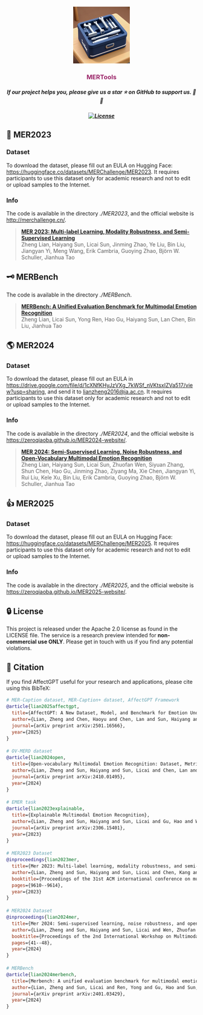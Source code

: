<p align="center">
    <img src="assert/logo.png" width="150" style="margin-bottom: 0.2;"/>
<p>

<h3 align="center"><a style="color:#9C276A">
MERTools</a></h3>
<h5 align="center"> If our project helps you, please give us a star ⭐ on GitHub to support us. 🙏🙏 </h2>

<h5 align="center">

[![License](https://img.shields.io/badge/License-Apache%202.0-yellow)](MER2025/MER2025_Track23/LICENSE) 


## 🚀 MER2023

### Dataset
To download the dataset, please fill out an EULA on Hugging Face: https://huggingface.co/datasets/MERChallenge/MER2023. It requires participants to use this dataset only for academic research and not to edit or upload samples to the Internet.

### Info
The code is available in the directory *./MER2023*, and the official website is http://merchallenge.cn/.


> [**MER 2023: Multi-label Learning, Modality Robustness, and Semi-Supervised Learning**](https://dl.acm.org/doi/pdf/10.1145/3581783.3612836) <br>
> Zheng Lian, Haiyang Sun, Licai Sun, Jinming Zhao, Ye Liu, Bin Liu, Jiangyan Yi, Meng Wang, Erik Cambria, Guoying Zhao, Björn W. Schuller, Jianhua Tao <br>


</p></details>


## 🗝️ MERBench

The code is available in the directory *./MERBench*.

> [**MERBench: A Unified Evaluation Benchmark for Multimodal Emotion Recognition**](https://arxiv.org/pdf/2401.03429) <br>
> Zheng Lian, Licai Sun, Yong Ren, Hao Gu, Haiyang Sun, Lan Chen, Bin Liu, Jianhua Tao <br>



## :earth_americas: MER2024

### Dataset

To download the dataset, please fill out an EULA in https://drive.google.com/file/d/1cXNfKHyJzVXg_7kWSf_nVKtsxIZVa517/view?usp=sharing, and send it to lianzheng2016@ia.ac.cn. It requires participants to use this dataset only for academic research and not to edit or upload samples to the Internet.

### Info

The code is available in the directory *./MER2024*, and the official website is https://zeroqiaoba.github.io/MER2024-website/.



> [**MER 2024: Semi-Supervised Learning, Noise Robustness, and Open-Vocabulary Multimodal Emotion Recognition**](https://dl.acm.org/doi/abs/10.1145/3689092.3689959) <br>
> Zheng Lian, Haiyang Sun, Licai Sun, Zhuofan Wen, Siyuan Zhang, Shun Chen, Hao Gu, Jinming Zhao, Ziyang Ma, Xie Chen, Jiangyan Yi, Rui Liu, Kele Xu, Bin Liu, Erik Cambria, Guoying Zhao, Björn W. Schuller, Jianhua Tao <br>




## 👍 MER2025

### Dataset

To download the dataset, please fill out an EULA on Hugging Face: https://huggingface.co/datasets/MERChallenge/MER2025. It requires participants to use this dataset only for academic research and not to edit or upload samples to the Internet.

### Info

The code is available in the directory *./MER2025*, and the official website is https://zeroqiaoba.github.io/MER2025-website/.



<!-- > [**MER 2024: Semi-Supervised Learning, Noise Robustness, and Open-Vocabulary Multimodal Emotion Recognition**](https://dl.acm.org/doi/abs/10.1145/3689092.3689959) <br>
> Zheng Lian, Haiyang Sun, Licai Sun, Zhuofan Wen, Siyuan Zhang, Shun Chen, Hao Gu, Jinming Zhao, Ziyang Ma, Xie Chen, Jiangyan Yi, Rui Liu, Kele Xu, Bin Liu, Erik Cambria, Guoying Zhao, Björn W. Schuller, Jianhua Tao <br> -->


## 🔒 License

This project is released under the Apache 2.0 license as found in the LICENSE file.
The service is a research preview intended for **non-commercial use ONLY**. Please get in touch with us if you find any potential violations.



## 📑 Citation

If you find AffectGPT useful for your research and applications, please cite using this BibTeX:
```bibtex
# MER-Caption dataset, MER-Caption+ dataset, AffectGPT Framework
@article{lian2025affectgpt,
  title={AffectGPT: A New Dataset, Model, and Benchmark for Emotion Understanding with Multimodal Large Language Models},
  author={Lian, Zheng and Chen, Haoyu and Chen, Lan and Sun, Haiyang and Sun, Licai and Ren, Yong and Cheng, Zebang and Liu, Bin and Liu, Rui and Peng, Xiaojiang and others},
  journal={arXiv preprint arXiv:2501.16566},
  year={2025}
}

# OV-MERD dataset
@article{lian2024open,
  title={Open-vocabulary Multimodal Emotion Recognition: Dataset, Metric, and Benchmark},
  author={Lian, Zheng and Sun, Haiyang and Sun, Licai and Chen, Lan and Chen, Haoyu and Gu, Hao and Wen, Zhuofan and Chen, Shun and Zhang, Siyuan and Yao, Hailiang and others},
  journal={arXiv preprint arXiv:2410.01495},
  year={2024}
}

# EMER task
@article{lian2023explainable,
  title={Explainable Multimodal Emotion Recognition},
  author={Lian, Zheng and Sun, Haiyang and Sun, Licai and Gu, Hao and Wen, Zhuofan and Zhang, Siyuan and Chen, Shun and Xu, Mingyu and Xu, Ke and Chen, Kang and others},
  journal={arXiv preprint arXiv:2306.15401},
  year={2023}
}

# MER2023 Dataset
@inproceedings{lian2023mer,
  title={Mer 2023: Multi-label learning, modality robustness, and semi-supervised learning},
  author={Lian, Zheng and Sun, Haiyang and Sun, Licai and Chen, Kang and Xu, Mngyu and Wang, Kexin and Xu, Ke and He, Yu and Li, Ying and Zhao, Jinming and others},
  booktitle={Proceedings of the 31st ACM international conference on multimedia},
  pages={9610--9614},
  year={2023}
}

# MER2024 Dataset
@inproceedings{lian2024mer,
  title={Mer 2024: Semi-supervised learning, noise robustness, and open-vocabulary multimodal emotion recognition},
  author={Lian, Zheng and Sun, Haiyang and Sun, Licai and Wen, Zhuofan and Zhang, Siyuan and Chen, Shun and Gu, Hao and Zhao, Jinming and Ma, Ziyang and Chen, Xie and others},
  booktitle={Proceedings of the 2nd International Workshop on Multimodal and Responsible Affective Computing},
  pages={41--48},
  year={2024}
}

# MERBench
@article{lian2024merbench,
  title={Merbench: A unified evaluation benchmark for multimodal emotion recognition},
  author={Lian, Zheng and Sun, Licai and Ren, Yong and Gu, Hao and Sun, Haiyang and Chen, Lan and Liu, Bin and Tao, Jianhua},
  journal={arXiv preprint arXiv:2401.03429},
  year={2024}
}
```